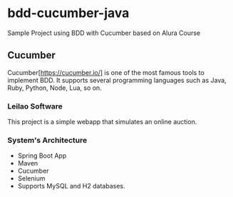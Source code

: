 # bdd-cucumber-java
Sample Project using BDD with Cucumber based on Alura Course

## Cucumber

Cucumber[https://cucumber.io/] is one of the most famous tools to implement BDD. It supports several programming languages such as Java, Ruby, Python, Node, Lua, so on.

### Leilao Software

This project is a simple webapp that simulates an online auction. 

### System's Architecture 

- Spring Boot App
- Maven
- Cucumber
- Selenium
- Supports MySQL and H2 databases.
